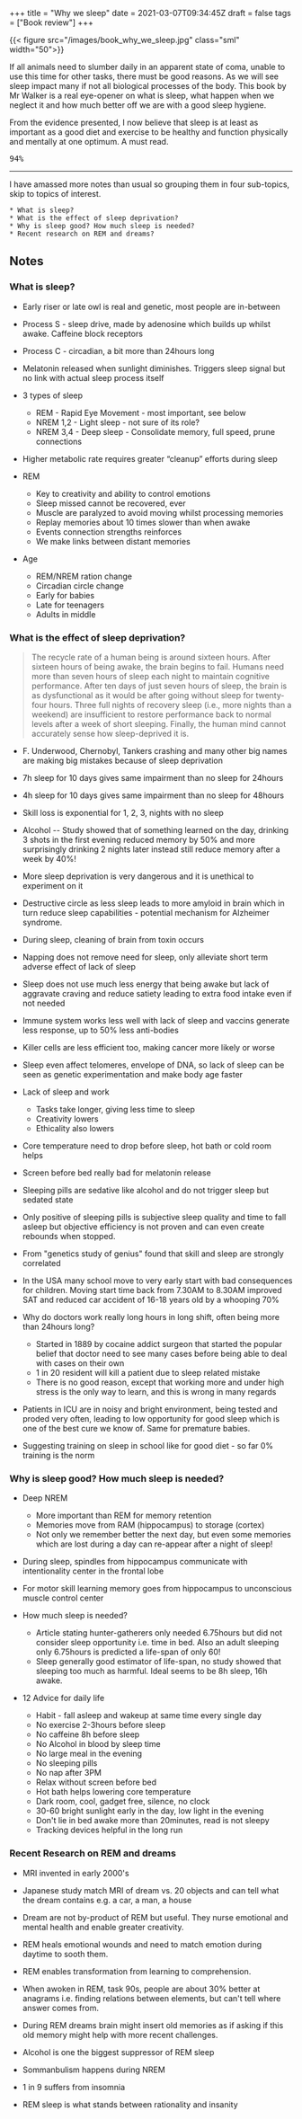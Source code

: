 +++
title = "Why we sleep"
date = 2021-03-07T09:34:45Z
draft = false
tags = ["Book review"]
+++

{{< figure src="/images/book_why_we_sleep.jpg"  class="sml" width="50">}}

If all animals need to slumber daily in an apparent state of coma, unable to use this time for other tasks, there must be good reasons. As we will see sleep impact many if not all biological processes of the body. This book by Mr Walker is a real eye-opener on what is sleep, what happen when we neglect it and how much better off we are with a good sleep hygiene.

From the evidence presented, I now believe that sleep is at least as important as a good diet and exercise to be healthy and function physically and mentally at one optimum. A must read.

<kbd>94%</kbd>

<!--more-->

***

I have amassed more notes than usual so grouping them in four sub-topics, skip to topics of interest.

    * What is sleep?
    * What is the effect of sleep deprivation?
    * Why is sleep good? How much sleep is needed?
    * Recent research on REM and dreams?

## Notes

### What is sleep?

* Early riser or late owl is real and genetic, most people are in-between
* Process S - sleep drive, made by adenosine which builds up whilst awake. Caffeine block receptors
* Process C - circadian, a bit more than 24hours long
* Melatonin released when sunlight diminishes. Triggers sleep signal but no link with actual sleep process itself

* 3 types of sleep
  * REM - Rapid Eye Movement - most important, see below
  * NREM 1,2 - Light sleep - not sure of its role?
  * NREM 3,4 - Deep sleep - Consolidate memory, full speed, prune connections

* Higher metabolic rate requires greater “cleanup” efforts during sleep
* REM
  * Key to creativity and ability to control emotions
  * Sleep missed cannot be recovered, ever
  * Muscle are paralyzed to avoid moving whilst processing memories
  * Replay memories about 10 times slower than when awake
  * Events connection strengths reinforces
  * We make links between distant memories

* Age
  * REM/NREM ration change
  * Circadian circle change
  * Early for babies
  * Late for teenagers
  * Adults in middle

### What is the effect of sleep deprivation?

> The recycle rate of a human being is around sixteen hours. After sixteen hours of being awake, the brain begins to fail. Humans need more than seven hours of sleep each night to maintain cognitive performance. After ten days of just seven hours of sleep, the brain is as dysfunctional as it would be after going without sleep for twenty-four hours. Three full nights of recovery sleep (i.e., more nights than a weekend) are insufficient to restore performance back to normal levels after a week of short sleeping. Finally, the human mind cannot accurately sense how sleep-deprived it is.

* F. Underwood, Chernobyl, Tankers crashing and many other big names are making big mistakes because of sleep deprivation
* 7h sleep for 10 days gives same impairment than no sleep for 24hours
* 4h sleep for 10 days gives same impairment than no sleep for 48hours
* Skill loss is exponential for 1, 2, 3, nights with no sleep
* Alcohol -- Study showed that of something learned on the day, drinking 3 shots in the first evening reduced memory by 50% and more surprisingly drinking 2 nights later instead still reduce memory after a week by 40%!
* More sleep deprivation is very dangerous and it is unethical to experiment on it
* Destructive circle as less sleep leads to more amyloid in brain which in turn reduce sleep capabilities - potential mechanism for Alzheimer syndrome.

* During sleep, cleaning of brain from toxin occurs
* Napping does not remove need for sleep, only alleviate short term adverse effect of lack of sleep
* Sleep does not use much less energy that being awake but lack of aggravate craving and reduce satiety leading to extra food intake even if not needed

* Immune system works less well with lack of sleep and vaccins generate less response, up to 50% less anti-bodies
* Killer cells are less efficient too, making cancer more likely or worse
* Sleep even affect telomeres, envelope of DNA, so lack of sleep can be seen as genetic experimentation and make body age faster

* Lack of sleep and work
  * Tasks take longer, giving less time to sleep
  * Creativity lowers
  * Ethicality also lowers

* Core temperature need to drop before sleep, hot bath or cold room helps
* Screen before bed really bad for melatonin release
* Sleeping pills are sedative like alcohol and do not trigger sleep but sedated state
* Only positive of sleeping pills is subjective sleep quality and time to fall asleep but objective efficiency is not proven and can even create rebounds when stopped.

* From "genetics study of genius" found that skill and sleep are strongly correlated
* In the USA many school move to very early start with bad consequences for children. Moving start time back from 7.30AM to 8.30AM improved SAT and reduced car accident of 16-18 years old by a whooping 70%

* Why do doctors work really long hours in long shift, often being more than 24hours long?
  * Started in 1889 by cocaine addict surgeon that started the popular belief that doctor need to see many cases before being able to deal with cases on their own
  * 1 in 20 resident will kill a patient due to sleep related mistake
  * There is no good reason, except that working more and under high stress is the only way to learn, and this is wrong in many regards

* Patients in ICU are in noisy and bright environment, being tested and proded very often, leading to low opportunity for good sleep which is one of the best cure we know of. Same for premature babies.

* Suggesting training on sleep in school like for good diet - so far 0% training is the norm

### Why is sleep good? How much sleep is needed?

* Deep NREM
  * More important than REM for memory retention
  * Memories move from RAM (hippocampus) to storage (cortex)
  * Not only we remember better the next day, but even some memories which are lost during a day can re-appear after a night of sleep!

* During sleep, spindles from hippocampus communicate with intentionality center in the frontal lobe
* For motor skill learning memory goes from hippocampus to unconscious muscle control center

* How much sleep is needed?
  * Article stating hunter-gatherers only needed 6.75hours but did not consider sleep opportunity i.e. time in bed. Also an adult sleeping only 6.75hours is predicted a life-span of only 60!
  * Sleep generally good estimator of life-span, no study showed that sleeping too much as harmful. Ideal seems to be 8h sleep, 16h awake.

* 12 Advice for daily life
  * Habit - fall asleep and wakeup at same time every single day
  * No exercise 2-3hours before sleep
  * No caffeine 8h before sleep
  * No Alcohol in blood by sleep time
  * No large meal in the evening
  * No sleeping pills
  * No nap after 3PM
  * Relax without screen before bed
  * Hot bath helps lowering core temperature
  * Dark room, cool, gadget free, silence, no clock
  * 30-60 bright sunlight early in the day, low light in the evening
  * Don't lie in bed awake more than 20minutes, read is not sleepy
  * Tracking devices helpful in the long run

### Recent Research on REM and dreams

* MRI invented in early 2000's
* Japanese study match MRI of dream vs. 20 objects and can tell what the dream contains e.g. a car, a man, a house

* Dream are not by-product of REM but useful. They nurse emotional and mental health and enable greater creativity.
* REM heals emotional wounds and need to match emotion during daytime to sooth them.
* REM enables transformation from learning to comprehension. 
* When awoken in REM, task 90s, people are about 30% better at anagrams i.e. finding relations between elements, but can't tell where answer comes from.
* During REM dreams brain might insert old memories as if asking if this old memory might help with more recent challenges.

* Alcohol is one the biggest suppressor of REM sleep

* Sommanbulism happens during NREM
* 1 in 9 suffers from insomnia

* REM sleep is what stands between rationality and insanity
